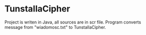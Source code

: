 TunstallaCipher
===============

Project is writen in Java, all sources are in scr file. Program converts message from "wiadomosc.txt" to TunstallaCipher. 

